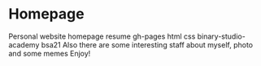 # Homepage
Personal website homepage resume gh-pages html css binary-studio-academy bsa21
Also there are some interesting staff about myself, photo and some memes
Enjoy!
